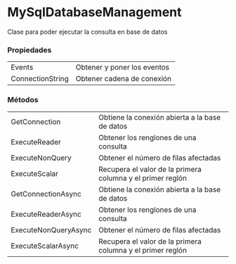 # MySqlDatabaseManagement

Clase para poder ejecutar la consulta en base de datos

### Propiedades

|                               |                                                                         |
|-------------------------------|-------------------------------------------------------------------------|
| Events                        | Obtener y poner los eventos                                             |
| ConnectionString              | Obtener cadena de conexión                                              |

### Métodos

|                               |                                                                                     |
|-------------------------------|-------------------------------------------------------------------------------------|
| GetConnection                 | Obtiene la conexión abierta a la base de datos                                      |
| ExecuteReader<T>              | Obtener los renglones de una consulta                                               |
| ExecuteNonQuery               | Obtener el número de filas afectadas                                                |
| ExecuteScalar                 | Recupera el valor de la primera columna y el primer reglón                          | 
| GetConnectionAsync            | Obtiene la conexión abierta a la base de datos                                      |
| ExecuteReaderAsync<T>         | Obtener los renglones de una consulta                                               |
| ExecuteNonQueryAsync          | Obtener el número de filas afectadas                                                |
| ExecuteScalarAsync            | Recupera el valor de la primera columna y el primer reglón                          | 